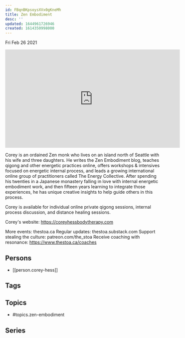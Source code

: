 ```yaml
---
id: FBqnBKpsoysXVx0gKneMh
title: Zen Embodiment
desc: ''
updated: 1644961726946
created: 1614350998000
---
```





Fri Feb 26 2021

<iframe width="560" height="315" src="https://www.youtube.com/embed/4utht7Q0D6Y" title="Zen Embodiment w/ Corey Hess" frameborder="0" allow="accelerometer; autoplay; clipboard-write; encrypted-media; gyroscope; picture-in-picture" allowfullscreen ></iframe>

Corey is an ordained Zen monk who lives on an island north of Seattle with his wife and three daughters. He writes the Zen Embodiment blog, teaches qigong and other energetic practices online, offers workshops & intensives focused on energetic internal process, and leads a growing international online group of practitioners called The Energy Collective. After spending his twenties in a Japanese monastery falling in love with internal energetic embodiment work, and then fifteen years learning to integrate those experiences, he has unique creative insights to help guide others in this process.

Corey is available for individual online private qigong sessions, internal process discussion, and distance healing sessions.

Corey's website: https://coreyhessbodytherapy.com

More events: thestoa.ca
Regular updates: thestoa.substack.com
Support stealing the culture: patreon.com/the_stoa
Receive coaching with resonance: https://www.thestoa.ca/coaches

## Persons

- [[person.corey-hess]]

## Tags



## Topics

- #topics.zen-embodiment

## Series



